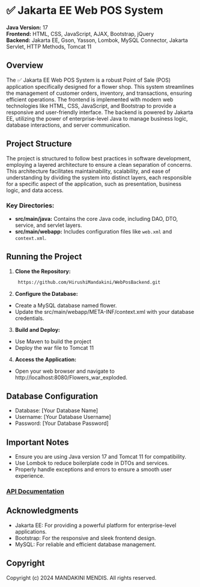 # ✅ Jakarta EE Web POS System

**Java Version:** 17  
**Frontend:** HTML, CSS, JavaScript, AJAX, Bootstrap, jQuery  
**Backend:** Jakarta EE, Gson, Yasson, Lombok, MySQL Connector, Jakarta Servlet, HTTP Methods, Tomcat 11

## Overview

The ✅ Jakarta EE Web POS System is a robust Point of Sale (POS) application specifically designed for a flower shop. This system streamlines the management of customer orders, inventory, and transactions, ensuring efficient operations. The frontend is implemented with modern web technologies like HTML, CSS, JavaScript, and Bootstrap to provide a responsive and user-friendly interface. The backend is powered by Jakarta EE, utilizing the power of enterprise-level Java to manage business logic, database interactions, and server communication.

## Project Structure

The project is structured to follow best practices in software development, employing a layered architecture to ensure a clean separation of concerns. This architecture facilitates maintainability, scalability, and ease of understanding by dividing the system into distinct layers, each responsible for a specific aspect of the application, such as presentation, business logic, and data access.

### Key Directories:
- **src/main/java:** Contains the core Java code, including DAO, DTO, service, and servlet layers.
- **src/main/webapp:** Includes configuration files like `web.xml` and `context.xml`.

## Running the Project

1. **Clone the Repository:**
   
   ```bash
    https://github.com/HirushiMandakini/WebPosBackend.git
   
3. **Configure the Database:**
- Create a MySQL database named flower.
- Update the src/main/webapp/META-INF/context.xml with your database credentials.
  
3. **Build and Deploy:**
- Use Maven to build the project
- Deploy the war file to Tomcat 11

4. **Access the Application:**
- Open your web browser and navigate to http://localhost:8080/Flowers_war_exploded.

## Database Configuration

- Database: [Your Database Name]
- Username: [Your Database Username]
- Password: [Your Database Password]

## Important Notes

- Ensure you are using Java version 17 and Tomcat 11 for compatibility.
- Use Lombok to reduce boilerplate code in DTOs and services.
- Properly handle exceptions and errors to ensure a smooth user experience.

### [API Documentation]()

## Acknowledgments

- Jakarta EE: For providing a powerful platform for enterprise-level applications.
- Bootstrap: For the responsive and sleek frontend design.
- MySQL: For reliable and efficient database management.

## Copyright

Copyright (c) 2024 MANDAKINI MENDIS. All rights reserved.
